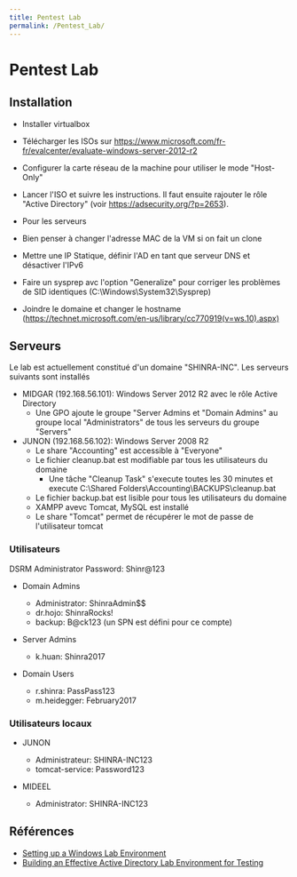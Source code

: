 ```yaml
---
title: Pentest Lab
permalink: /Pentest_Lab/
---
```


# Pentest Lab

Installation
------------

-   Installer virtualbox
-   Télécharger les ISOs sur <https://www.microsoft.com/fr-fr/evalcenter/evaluate-windows-server-2012-r2>
-   Configurer la carte réseau de la machine pour utiliser le mode "Host-Only"
-   Lancer l'ISO et suivre les instructions. Il faut ensuite rajouter le rôle "Active Directory" (voir <https://adsecurity.org/?p=2653>).

-   Pour les serveurs
  -   Bien penser à changer l'adresse MAC de la VM si on fait un clone
  -   Mettre une IP Statique, définir l'AD en tant que serveur DNS et désactiver l'IPv6
  -   Faire un sysprep avc l'option "Generalize" pour corriger les problèmes de SID identiques (C:\Windows\System32\Sysprep)
  -   Joindre le domaine et changer le hostname (https://technet.microsoft.com/en-us/library/cc770919(v=ws.10).aspx)

Serveurs
--------
Le lab est actuellement constitué d'un domaine "SHINRA-INC". Les serveurs suivants sont installés
- MIDGAR (192.168.56.101): Windows Server 2012 R2 avec le rôle Active Directory
  - Une GPO ajoute le groupe "Server Admins et "Domain Admins" au groupe local "Administrators" de tous les serveurs du groupe "Servers"
- JUNON (192.168.56.102): Windows Server 2008 R2
  - Le share "Accounting" est accessible à "Everyone"
  - Le fichier cleanup.bat est modifiable par tous les utilisateurs du domaine
    - Une tâche "Cleanup Task" s'execute toutes les 30 minutes et execute C:\Shared Folders\Accounting\BACKUPS\cleanup.bat
  - Le fichier backup.bat est lisible pour tous les utilisateurs du domaine
  - XAMPP avevc Tomcat, MySQL est installé
  - Le share "Tomcat" permet de récupérer le mot de passe de l'utilisateur tomcat

### Utilisateurs
DSRM Administrator Password: Shinr@123

- Domain Admins
  - Administrator: ShinraAdmin$$
  - dr.hojo: ShinraRocks!
  - backup: B@ck123 (un SPN est défini pour ce compte)

- Server Admins
  - k.huan: Shinra2017

- Domain Users
  - r.shinra: PassPass123
  - m.heidegger: February2017
  
### Utilisateurs locaux
- JUNON
  - Administrateur: SHINRA-INC123
  - tomcat-service: Password123

- MIDEEL
  - Administrator: SHINRA-INC123

Références
----------

- [Setting up a Windows Lab Environment](http://thehackerplaybook.com/Windows_Domain.htm)
- [Building an Effective Active Directory Lab Environment for Testing ](https://adsecurity.org/?p=2653)
